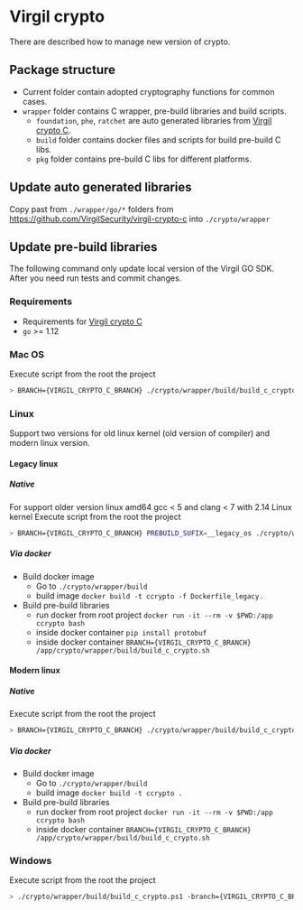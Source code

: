 # Virgil crypto

There are described how to manage new version of crypto.

## Package structure

- Current folder contain adopted cryptography functions for common cases.
- `wrapper` folder contains C wrapper, pre-build libraries and build scripts.
	- `foundation`, `phe`, `ratchet` are auto generated libraries from [Virgil crypto C](https://github.com/VirgilSecurity/virgil-crypto-c).
	- `build` folder contains docker files and scripts for build pre-build C libs.
	- `pkg` folder contains pre-build C libs for different platforms.

## Update auto generated libraries

Copy past from `./wrapper/go/*` folders from https://github.com/VirgilSecurity/virgil-crypto-c into `./crypto/wrapper`

## Update pre-build libraries

The following command only update local version of the Virgil GO SDK. After you need run tests and commit changes.

### Requirements

- Requirements for [Virgil crypto C](https://github.com/VirgilSecurity/virgil-crypto-c#build-from-sources)
- `go` >= 1.12

### Mac OS

Execute script from the root the project

```bash
> BRANCH={VIRGIL_CRYPTO_C_BRANCH} ./crypto/wrapper/build/build_c_crypto.sh
```

### Linux

Support two versions for old linux kernel (old version of compiler) and modern linux version.

#### Legacy linux

##### Native

For support older version linux amd64 gcc < 5 and clang < 7  with 2.14 Linux kernel
Execute script from the root the project

```bash
> BRANCH={VIRGIL_CRYPTO_C_BRANCH} PREBUILD_SUFIX=__legacy_os ./crypto/wrapper/build/build_c_crypto.sh
```

##### Via docker

- Build docker image
	- Go to `./crypto/wrapper/build`
	- build image `docker build -t ccrypto -f Dockerfile_legacy.`
- Build pre-build libraries
	- run docker from root project `docker run -it --rm -v $PWD:/app ccrypto bash`
	- inside docker container `pip install protobuf`
	- inside docker container `BRANCH={VIRGIL_CRYPTO_C_BRANCH} /app/crypto/wrapper/build/build_c_crypto.sh`

#### Modern linux

##### Native
Execute script from the root the project

```bash
> BRANCH={VIRGIL_CRYPTO_C_BRANCH} ./crypto/wrapper/build/build_c_crypto.sh
```

##### Via docker

- Build docker image
	- Go to `./crypto/wrapper/build`
	- build image `docker build -t ccrypto .`
- Build pre-build libraries
	- run docker from root project `docker run -it --rm -v $PWD:/app ccrypto bash`
	- inside docker container `BRANCH={VIRGIL_CRYPTO_C_BRANCH} /app/crypto/wrapper/build/build_c_crypto.sh`

### Windows

Execute script from the root the project

```bash
> ./crypto/wrapper/build/build_c_crypto.ps1 -branch={VIRGIL_CRYPTO_C_BRANCH}
```
